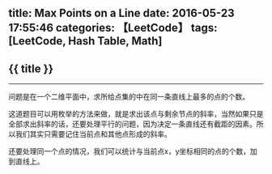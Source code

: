 title: Max Points on a Line
date: 2016-05-23 17:55:46
categories: 【LeetCode】
tags: [LeetCode, Hash Table, Math]
---
## {{ title }} ##

---

问题是在一个二维平面中，求所给点集的中在同一条直线上最多的点的个数。

这道题目可以用枚举的方法来做，就是求出该点与剩余节点的斜率，当然如果只是全部求出斜率的话，还要处理平行的问题，因为决定一条直线还有截距的因素。所以我们其实只需要记住当前点和其他点形成的斜率。

还要处理同一个点的情况，我们可以统计与当前点x，y坐标相同的点的个数，加到直线上。